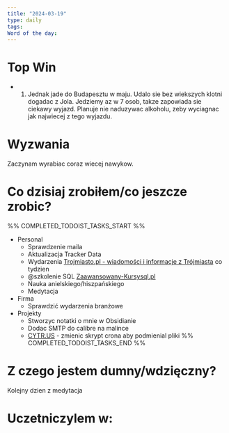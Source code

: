 ```yaml
---
title: "2024-03-19"
type: daily
tags: 
Word of the day:
---
```

# Top Win
- 1. Jednak jade do Budapesztu w maju. Udalo sie bez wiekszych klotni dogadac z Jola. Jedziemy az w 7 osob, takze zapowiada sie ciekawy wyjazd. Planuje nie naduzywac alkoholu, zeby wyciagnac jak najwiecej z tego wyjazdu. 
# Wyzwania
Zaczynam wyrabiac coraz wiecej nawykow.

# Co dzisiaj zrobiłem/co jeszcze zrobic?
%% COMPLETED_TODOIST_TASKS_START %%
* Personal
    * Sprawdzenie maila 
    * Aktualizacja Tracker Data 
    * Wydarzenia [Trojmiasto.pl - wiadomości i informacje z Trójmiasta](http://trojmiasto.pl) co tydzien 
    * @szkolenie SQL [Zaawansowany-Kursysql.pl](http://Zaawansowany-Kursysql.pl) 
    * Nauka anielskiego/hiszpańskiego 
    * Medytacja 
* Firma
    * Sprawdzić wydarzenia branżowe 
* Projekty
    * Stworzyc notatki o mnie w Obsidianie 
    * Dodac SMTP do calibre na malince 
    * [CYTR.US](http://train.cytr.us) - zmienic skrypt crona aby podmienial pliki 
%% COMPLETED_TODOIST_TASKS_END %%
# Z czego jestem dumny/wdzięczny?
Kolejny dzien z medytacja 
# Uczetniczylem w:
